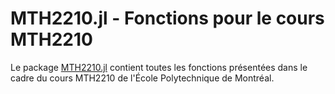 # MTH2210.jl - Fonctions pour le cours MTH2210

Le package [MTH2210.jl](https://github.com/amontoison/MTH2210.jl) contient
toutes les fonctions présentées dans le cadre du cours MTH2210 de l'École
Polytechnique de Montréal.
